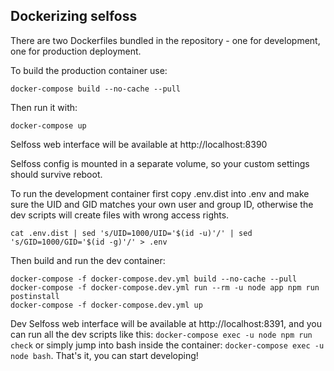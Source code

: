## Dockerizing selfoss

There are two Dockerfiles bundled in the repository - one for development, one for production deployment.

To build the production container use:
```
docker-compose build --no-cache --pull
```

Then run it with:
```
docker-compose up
```

Selfoss web interface will be available at http://localhost:8390

Selfoss config is mounted in a separate volume, so your custom settings should survive reboot.

To run the development container first copy .env.dist into .env and make sure the UID and GID matches your own user and group ID, otherwise the dev scripts will create files with wrong access rights.
```
cat .env.dist | sed 's/UID=1000/UID='$(id -u)'/' | sed 's/GID=1000/GID='$(id -g)'/' > .env
```
Then build and run the dev container:
```
docker-compose -f docker-compose.dev.yml build --no-cache --pull
docker-compose -f docker-compose.dev.yml run --rm -u node app npm run postinstall
docker-compose -f docker-compose.dev.yml up
```
Dev Selfoss web interface will be available at http://localhost:8391, and you can run all the dev scripts like this: `docker-compose exec -u node npm run check` or simply jump into bash inside the container: `docker-compose exec -u node bash`. That's it, you can start developing!
